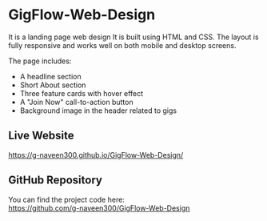 # GigFlow-Web-Design
It is a landing page web design 
It is built using HTML and CSS. The layout is fully responsive and works well on both mobile and desktop screens.

The page includes:
- A headline section
- Short About section
- Three feature cards with hover effect
- A "Join Now" call-to-action button
- Background image in the header related to gigs

##  Live Website

https://g-naveen300.github.io/GigFlow-Web-Design/

##  GitHub Repository

You can find the project code here:  
https://github.com/g-naveen300/GigFlow-Web-Design


